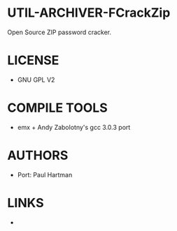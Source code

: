 UTIL-ARCHIVER-FCrackZip
=======================

Open Source ZIP password cracker.

LICENSE
===============
- GNU GPL V2

COMPILE TOOLS
===============
* emx + Andy Zabolotny's gcc 3.0.3 port

AUTHORS
===============
* Port: Paul Hartman

LINKS
===============
* 
